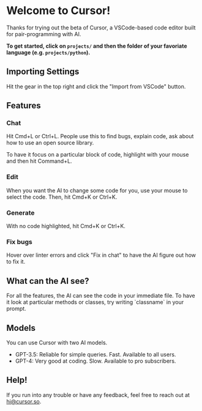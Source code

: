 # Welcome to Cursor!

Thanks for trying out the beta of Cursor, a VSCode-based code editor built for pair-programming with AI.

**To get started, click on `projects/` and then the folder of your favoriate language (e.g. `projects/python`).**

## Importing Settings

Hit the gear in the top right and click the "Import from VSCode" button.

## Features

### Chat

Hit Cmd+L or Ctrl+L. People use this to find bugs, explain code, ask about how to use an open source library.

To have it focus on a particular block of code, highlight with your mouse and then hit Command+L.

### Edit

When you want the AI to change some code for you, use your mouse to select the code. Then, hit Cmd+K or Ctrl+K.

### Generate

With no code highlighted, hit Cmd+K or Ctrl+K.

### Fix bugs

Hover over linter errors and click "Fix in chat" to have the AI figure out how to fix it. 

## What can the AI see?

For all the features, the AI can see the code in your immediate file. To have it look at particular methods or classes, try writing \`classname\` in your prompt.

## Models

You can use Cursor with two AI models. 
* GPT-3.5: Reliable for simple queries. Fast. Available to all users. 
* GPT-4: Very good at coding. Slow. Available to pro subscribers.

## Help!

If you run into any trouble or have any feedback, feel free to reach out at hi@cursor.so.
